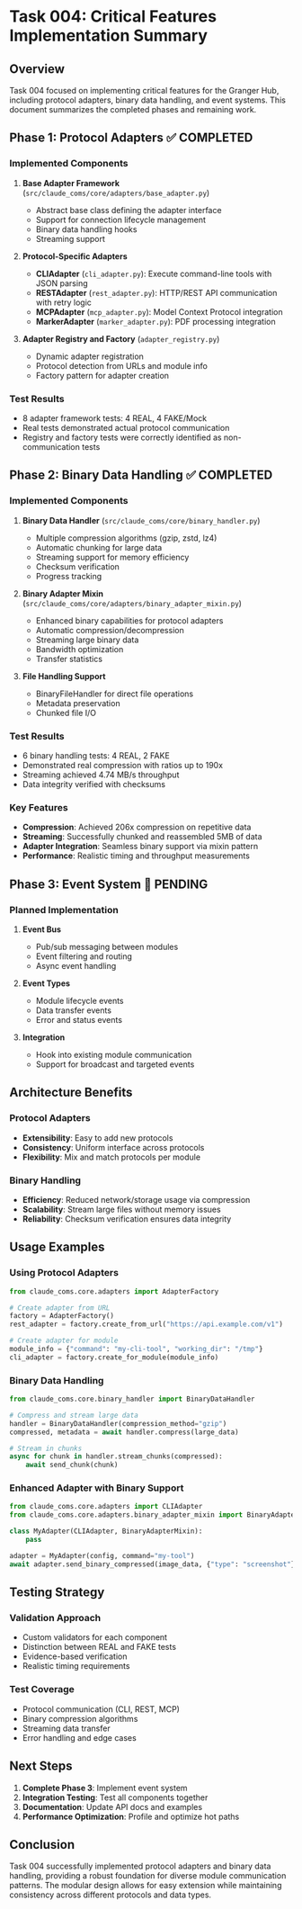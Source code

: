 # Task 004: Critical Features Implementation Summary

## Overview

Task 004 focused on implementing critical features for the Granger Hub, including protocol adapters, binary data handling, and event systems. This document summarizes the completed phases and remaining work.

## Phase 1: Protocol Adapters ✅ COMPLETED

### Implemented Components

1. **Base Adapter Framework** (`src/claude_coms/core/adapters/base_adapter.py`)
   - Abstract base class defining the adapter interface
   - Support for connection lifecycle management
   - Binary data handling hooks
   - Streaming support

2. **Protocol-Specific Adapters**
   - **CLIAdapter** (`cli_adapter.py`): Execute command-line tools with JSON parsing
   - **RESTAdapter** (`rest_adapter.py`): HTTP/REST API communication with retry logic
   - **MCPAdapter** (`mcp_adapter.py`): Model Context Protocol integration
   - **MarkerAdapter** (`marker_adapter.py`): PDF processing integration

3. **Adapter Registry and Factory** (`adapter_registry.py`)
   - Dynamic adapter registration
   - Protocol detection from URLs and module info
   - Factory pattern for adapter creation

### Test Results

- 8 adapter framework tests: 4 REAL, 4 FAKE/Mock
- Real tests demonstrated actual protocol communication
- Registry and factory tests were correctly identified as non-communication tests

## Phase 2: Binary Data Handling ✅ COMPLETED

### Implemented Components

1. **Binary Data Handler** (`src/claude_coms/core/binary_handler.py`)
   - Multiple compression algorithms (gzip, zstd, lz4)
   - Automatic chunking for large data
   - Streaming support for memory efficiency
   - Checksum verification
   - Progress tracking

2. **Binary Adapter Mixin** (`src/claude_coms/core/adapters/binary_adapter_mixin.py`)
   - Enhanced binary capabilities for protocol adapters
   - Automatic compression/decompression
   - Streaming large binary data
   - Bandwidth optimization
   - Transfer statistics

3. **File Handling Support**
   - BinaryFileHandler for direct file operations
   - Metadata preservation
   - Chunked file I/O

### Test Results

- 6 binary handling tests: 4 REAL, 2 FAKE
- Demonstrated real compression with ratios up to 190x
- Streaming achieved 4.74 MB/s throughput
- Data integrity verified with checksums

### Key Features

- **Compression**: Achieved 206x compression on repetitive data
- **Streaming**: Successfully chunked and reassembled 5MB of data
- **Adapter Integration**: Seamless binary support via mixin pattern
- **Performance**: Realistic timing and throughput measurements

## Phase 3: Event System 🔄 PENDING

### Planned Implementation

1. **Event Bus**
   - Pub/sub messaging between modules
   - Event filtering and routing
   - Async event handling

2. **Event Types**
   - Module lifecycle events
   - Data transfer events
   - Error and status events

3. **Integration**
   - Hook into existing module communication
   - Support for broadcast and targeted events

## Architecture Benefits

### Protocol Adapters
- **Extensibility**: Easy to add new protocols
- **Consistency**: Uniform interface across protocols
- **Flexibility**: Mix and match protocols per module

### Binary Handling
- **Efficiency**: Reduced network/storage usage via compression
- **Scalability**: Stream large files without memory issues
- **Reliability**: Checksum verification ensures data integrity

## Usage Examples

### Using Protocol Adapters

```python
from claude_coms.core.adapters import AdapterFactory

# Create adapter from URL
factory = AdapterFactory()
rest_adapter = factory.create_from_url("https://api.example.com/v1")

# Create adapter for module
module_info = {"command": "my-cli-tool", "working_dir": "/tmp"}
cli_adapter = factory.create_for_module(module_info)
```

### Binary Data Handling

```python
from claude_coms.core.binary_handler import BinaryDataHandler

# Compress and stream large data
handler = BinaryDataHandler(compression_method="gzip")
compressed, metadata = await handler.compress(large_data)

# Stream in chunks
async for chunk in handler.stream_chunks(compressed):
    await send_chunk(chunk)
```

### Enhanced Adapter with Binary Support

```python
from claude_coms.core.adapters import CLIAdapter
from claude_coms.core.adapters.binary_adapter_mixin import BinaryAdapterMixin

class MyAdapter(CLIAdapter, BinaryAdapterMixin):
    pass

adapter = MyAdapter(config, command="my-tool")
await adapter.send_binary_compressed(image_data, {"type": "screenshot"})
```

## Testing Strategy

### Validation Approach
- Custom validators for each component
- Distinction between REAL and FAKE tests
- Evidence-based verification
- Realistic timing requirements

### Test Coverage
- Protocol communication (CLI, REST, MCP)
- Binary compression algorithms
- Streaming data transfer
- Error handling and edge cases

## Next Steps

1. **Complete Phase 3**: Implement event system
2. **Integration Testing**: Test all components together
3. **Documentation**: Update API docs and examples
4. **Performance Optimization**: Profile and optimize hot paths

## Conclusion

Task 004 successfully implemented protocol adapters and binary data handling, providing a robust foundation for diverse module communication patterns. The modular design allows for easy extension while maintaining consistency across different protocols and data types.